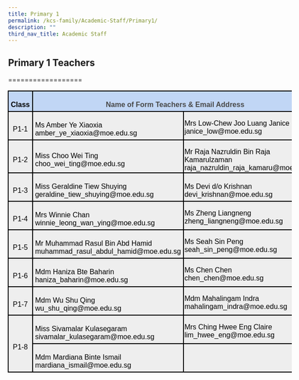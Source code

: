 ```yaml
---
title: Primary 1
permalink: /kcs-family/Academic-Staff/Primary1/
description: ""
third_nav_title: Academic Staff
---
```

## Primary 1 Teachers
==================

<table style="width:480.25pt;margin-left:-.75pt;background:white;border-collapse:
 collapse;border:none;mso-border-alt:solid windowtext 1.5pt;mso-yfti-tbllook:
 1184;mso-border-insideh:1.5pt solid windowtext;mso-border-insidev:1.5pt solid windowtext" width="640" cellpadding="0" cellspacing="0" border="1" class="MsoNormalTable"><tbody><tr style="mso-yfti-irow:0;mso-yfti-firstrow:yes;height:10.55pt"><td style="width:41.8pt;border:solid windowtext 1.5pt;
  background:#C1D6F5;padding:3.75pt 3.75pt 3.75pt 3.75pt;height:10.55pt" valign="top" width="56"><p style="margin-bottom:0in;text-align:center;
  line-height:normal" align="center" class="MsoNormal"><b><span style="font-size:12.0pt;font-family:&quot;Arial&quot;,sans-serif;
  mso-fareast-font-family:&quot;Times New Roman&quot;;color:black">Class</span></b></p></td><td style="width:438.45pt;border:solid windowtext 1.5pt;
  border-left:none;mso-border-left-alt:solid windowtext 1.5pt;background:#C1D6F5;
  padding:3.75pt 3.75pt 3.75pt 3.75pt;height:10.55pt" valign="top" colspan="2" width="585"><p style="margin-bottom:0in;text-align:center;
  line-height:normal" align="center" class="MsoNormal"><b><span style="font-size:12.0pt;font-family:&quot;Arial&quot;,sans-serif;
  mso-fareast-font-family:&quot;Times New Roman&quot;;color:#484848">Name of Form Teachers &amp; Email Address</span></b></p></td></tr><tr style="mso-yfti-irow:1;height:21.3pt"><td style="width:41.8pt;border:solid windowtext 1.5pt;border-top:
  none;mso-border-top-alt:solid windowtext 1.5pt;background:#EEEEEE;padding:
  3.75pt 3.75pt 3.75pt 3.75pt;height:21.3pt" width="56"><p style="margin-bottom:0in;text-align:center;
  line-height:normal" align="center" class="MsoNormal"><span style="font-size:12.0pt;font-family:&quot;Arial&quot;,sans-serif;
  mso-fareast-font-family:&quot;Times New Roman&quot;;color:black">P1-1</span></p></td><td style="width:253.85pt;border-top:none;border-left:none;
  border-bottom:solid windowtext 1.5pt;border-right:solid windowtext 1.5pt;
  mso-border-top-alt:solid windowtext 1.5pt;mso-border-left-alt:solid windowtext 1.5pt;
  background:#EEEEEE;padding:3.75pt 3.75pt 3.75pt 3.75pt;height:21.3pt" width="338"><p style="margin-bottom:0in;line-height:normal" class="MsoNormal"><span style="font-size:12.0pt;font-family:&quot;Arial&quot;,sans-serif;mso-fareast-font-family:
  &quot;Times New Roman&quot;;color:black">Ms Amber Ye Xiaoxia<br>amber_ye_xiaoxia@moe.edu.sg</span></p></td><td style="width:184.6pt;border-top:none;border-left:
  none;border-bottom:solid windowtext 1.5pt;border-right:solid windowtext 1.5pt;
  mso-border-top-alt:solid windowtext 1.5pt;mso-border-left-alt:solid windowtext 1.5pt;
  background:#EEEEEE;padding:.75pt .75pt .75pt .75pt;height:21.3pt" valign="top" width="246"><p style="margin-bottom:0in;line-height:normal" class="MsoNormal"><span style="font-size:12.0pt;font-family:&quot;Arial&quot;,sans-serif;mso-fareast-font-family:
  &quot;Times New Roman&quot;;color:black">Mrs Low-Chew Joo Luang Janice<br>janice_low@moe.edu.sg</span></p></td></tr><tr style="mso-yfti-irow:2;height:21.3pt"><td style="width:41.8pt;border:solid windowtext 1.5pt;border-top:
  none;mso-border-top-alt:solid windowtext 1.5pt;background:#EEEEEE;padding:
  3.75pt 3.75pt 3.75pt 3.75pt;height:21.3pt" width="56"><p style="margin-bottom:0in;text-align:center;
  line-height:normal" align="center" class="MsoNormal"><span style="font-size:12.0pt;font-family:&quot;Arial&quot;,sans-serif;
  mso-fareast-font-family:&quot;Times New Roman&quot;;color:black">P1-2</span></p></td><td style="width:253.85pt;border-top:none;border-left:none;
  border-bottom:solid windowtext 1.5pt;border-right:solid windowtext 1.5pt;
  mso-border-top-alt:solid windowtext 1.5pt;mso-border-left-alt:solid windowtext 1.5pt;
  background:#EEEEEE;padding:3.75pt 3.75pt 3.75pt 3.75pt;height:21.3pt" width="338"><p style="margin-bottom:0in;line-height:normal" class="MsoNormal"><span style="font-size:12.0pt;font-family:&quot;Arial&quot;,sans-serif;mso-fareast-font-family:
  &quot;Times New Roman&quot;;color:black">Miss Choo Wei Ting<br>choo_wei_ting@moe.edu.sg</span></p></td><td style="width:184.6pt;border-top:none;border-left:
  none;border-bottom:solid windowtext 1.5pt;border-right:solid windowtext 1.5pt;
  mso-border-top-alt:solid windowtext 1.5pt;mso-border-left-alt:solid windowtext 1.5pt;
  background:#EEEEEE;padding:.75pt .75pt .75pt .75pt;height:21.3pt" valign="top" width="246"><p style="margin-bottom:0in;line-height:normal" class="MsoNormal"><span style="font-size:12.0pt;font-family:&quot;Arial&quot;,sans-serif;mso-fareast-font-family:
  &quot;Times New Roman&quot;;color:black">Mr Raja Nazruldin Bin Raja Kamarulzaman<br>raja_nazruldin_raja_kamaru@moe.edu.sg</span></p></td></tr><tr style="mso-yfti-irow:3;height:21.3pt"><td style="width:41.8pt;border:solid windowtext 1.5pt;border-top:
  none;mso-border-top-alt:solid windowtext 1.5pt;background:#EEEEEE;padding:
  3.75pt 3.75pt 3.75pt 3.75pt;height:21.3pt" width="56"><p style="margin-bottom:0in;text-align:center;
  line-height:normal" align="center" class="MsoNormal"><span style="font-size:12.0pt;font-family:&quot;Arial&quot;,sans-serif;
  mso-fareast-font-family:&quot;Times New Roman&quot;;color:black">P1-3</span></p></td><td style="width:253.85pt;border-top:none;border-left:none;
  border-bottom:solid windowtext 1.5pt;border-right:solid windowtext 1.5pt;
  mso-border-top-alt:solid windowtext 1.5pt;mso-border-left-alt:solid windowtext 1.5pt;
  background:#EEEEEE;padding:3.75pt 3.75pt 3.75pt 3.75pt;height:21.3pt" width="338"><p style="margin-bottom:0in;line-height:normal" class="MsoNormal"><span style="font-size:12.0pt;font-family:&quot;Arial&quot;,sans-serif;mso-fareast-font-family:
  &quot;Times New Roman&quot;;color:black">Miss Geraldine Tiew Shuying<br>geraldine_tiew_shuying@moe.edu.sg</span></p></td><td style="width:184.6pt;border-top:none;border-left:none;
  border-bottom:solid windowtext 1.5pt;border-right:solid windowtext 1.5pt;
  mso-border-top-alt:solid windowtext 1.5pt;mso-border-left-alt:solid windowtext 1.5pt;
  background:#EEEEEE;padding:.75pt .75pt .75pt .75pt;height:21.3pt" width="246"><p style="margin-bottom:0in;line-height:normal" class="MsoNormal"><span style="font-size:12.0pt;font-family:&quot;Arial&quot;,sans-serif;mso-fareast-font-family:
  &quot;Times New Roman&quot;;color:black">Ms Devi d/o Krishnan<br>devi_krishnan@moe.edu.sg</span></p></td></tr><tr style="mso-yfti-irow:4;height:21.3pt"><td style="width:41.8pt;border:solid windowtext 1.5pt;border-top:
  none;mso-border-top-alt:solid windowtext 1.5pt;background:#EEEEEE;padding:
  3.75pt 3.75pt 3.75pt 3.75pt;height:21.3pt" width="56"><p style="margin-bottom:0in;text-align:center;
  line-height:normal" align="center" class="MsoNormal"><span style="font-size:12.0pt;font-family:&quot;Arial&quot;,sans-serif;
  mso-fareast-font-family:&quot;Times New Roman&quot;;color:black">P1-4</span></p></td><td style="width:253.85pt;border-top:none;border-left:none;
  border-bottom:solid windowtext 1.5pt;border-right:solid windowtext 1.5pt;
  mso-border-top-alt:solid windowtext 1.5pt;mso-border-left-alt:solid windowtext 1.5pt;
  background:#EEEEEE;padding:3.75pt 3.75pt 3.75pt 3.75pt;height:21.3pt" width="338"><p style="margin-bottom:0in;line-height:normal" class="MsoNormal"><span style="font-size:12.0pt;font-family:&quot;Arial&quot;,sans-serif;mso-fareast-font-family:
  &quot;Times New Roman&quot;;color:black">Mrs Winnie Chan<br>winnie_leong_wan_ying@moe.edu.sg</span></p></td><td style="width:184.6pt;border-top:none;border-left:
  none;border-bottom:solid windowtext 1.5pt;border-right:solid windowtext 1.5pt;
  mso-border-top-alt:solid windowtext 1.5pt;mso-border-left-alt:solid windowtext 1.5pt;
  background:#EEEEEE;padding:.75pt .75pt .75pt .75pt;height:21.3pt" valign="top" width="246"><p style="margin-bottom:0in;line-height:normal" class="MsoNormal"><span style="font-size:12.0pt;font-family:&quot;Arial&quot;,sans-serif;mso-fareast-font-family:
  &quot;Times New Roman&quot;;color:black">Ms Zheng Liangneng<br>zheng_liangneng@moe.edu.sg</span></p></td></tr><tr style="mso-yfti-irow:5;height:21.3pt"><td style="width:41.8pt;border:solid windowtext 1.5pt;border-top:
  none;mso-border-top-alt:solid windowtext 1.5pt;background:#EEEEEE;padding:
  3.75pt 3.75pt 3.75pt 3.75pt;height:21.3pt" width="56"><p style="margin-bottom:0in;text-align:center;
  line-height:normal" align="center" class="MsoNormal"><span style="font-size:12.0pt;font-family:&quot;Arial&quot;,sans-serif;
  mso-fareast-font-family:&quot;Times New Roman&quot;;color:black">P1-5</span></p></td><td style="width:253.85pt;border-top:none;border-left:none;
  border-bottom:solid windowtext 1.5pt;border-right:solid windowtext 1.5pt;
  mso-border-top-alt:solid windowtext 1.5pt;mso-border-left-alt:solid windowtext 1.5pt;
  background:#EEEEEE;padding:3.75pt 3.75pt 3.75pt 3.75pt;height:21.3pt" width="338"><p style="margin-bottom:0in;line-height:normal" class="MsoNormal"><span style="font-size:12.0pt;font-family:&quot;Arial&quot;,sans-serif;mso-fareast-font-family:
  &quot;Times New Roman&quot;;color:black">Mr Muhammad Rasul Bin Abd Hamid<br>muhammad_rasul_abdul_hamid@moe.edu.sg</span></p></td><td style="width:184.6pt;border-top:none;border-left:
  none;border-bottom:solid windowtext 1.5pt;border-right:solid windowtext 1.5pt;
  mso-border-top-alt:solid windowtext 1.5pt;mso-border-left-alt:solid windowtext 1.5pt;
  background:#EEEEEE;padding:.75pt .75pt .75pt .75pt;height:21.3pt" valign="top" width="246"><p style="margin-bottom:0in;line-height:normal" class="MsoNormal"><span style="font-size:12.0pt;font-family:&quot;Arial&quot;,sans-serif;mso-fareast-font-family:
  &quot;Times New Roman&quot;;color:black">Ms Seah Sin Peng<br>seah_sin_peng@moe.edu.sg</span></p></td></tr><tr style="mso-yfti-irow:6;height:21.3pt"><td style="width:41.8pt;border:solid windowtext 1.5pt;border-top:
  none;mso-border-top-alt:solid windowtext 1.5pt;background:#EEEEEE;padding:
  3.75pt 3.75pt 3.75pt 3.75pt;height:21.3pt" width="56"><p style="margin-bottom:0in;text-align:center;
  line-height:normal" align="center" class="MsoNormal"><span style="font-size:12.0pt;font-family:&quot;Arial&quot;,sans-serif;
  mso-fareast-font-family:&quot;Times New Roman&quot;;color:black">P1-6</span></p></td><td style="width:253.85pt;border-top:none;border-left:none;
  border-bottom:solid windowtext 1.5pt;border-right:solid windowtext 1.5pt;
  mso-border-top-alt:solid windowtext 1.5pt;mso-border-left-alt:solid windowtext 1.5pt;
  background:#EEEEEE;padding:3.75pt 3.75pt 3.75pt 3.75pt;height:21.3pt" width="338"><p style="margin-bottom:0in;line-height:normal" class="MsoNormal"><span style="font-size:12.0pt;font-family:&quot;Arial&quot;,sans-serif;mso-fareast-font-family:
  &quot;Times New Roman&quot;;color:black">Mdm Haniza Bte Baharin<br>haniza_baharin@moe.edu.sg</span></p></td><td style="width:184.6pt;border-top:none;border-left:
  none;border-bottom:solid windowtext 1.5pt;border-right:solid windowtext 1.5pt;
  mso-border-top-alt:solid windowtext 1.5pt;mso-border-left-alt:solid windowtext 1.5pt;
  background:#EEEEEE;padding:.75pt .75pt .75pt .75pt;height:21.3pt" valign="top" width="246"><p style="margin-bottom:0in;line-height:normal" class="MsoNormal"><span style="font-size:12.0pt;font-family:&quot;Arial&quot;,sans-serif;mso-fareast-font-family:
  &quot;Times New Roman&quot;;color:black">Ms Chen Chen<br>chen_chen@moe.edu.sg</span></p></td></tr><tr style="mso-yfti-irow:7;height:21.3pt"><td style="width:41.8pt;border:solid windowtext 1.5pt;border-top:
  none;mso-border-top-alt:solid windowtext 1.5pt;background:#EEEEEE;padding:
  3.75pt 3.75pt 3.75pt 3.75pt;height:21.3pt" width="56"><p style="margin-bottom:0in;text-align:center;
  line-height:normal" align="center" class="MsoNormal"><span style="font-size:12.0pt;font-family:&quot;Arial&quot;,sans-serif;
  mso-fareast-font-family:&quot;Times New Roman&quot;;color:black">P1-7</span></p></td><td style="width:253.85pt;border-top:none;border-left:none;
  border-bottom:solid windowtext 1.5pt;border-right:solid windowtext 1.5pt;
  mso-border-top-alt:solid windowtext 1.5pt;mso-border-left-alt:solid windowtext 1.5pt;
  background:#EEEEEE;padding:3.75pt 3.75pt 3.75pt 3.75pt;height:21.3pt" width="338"><p style="margin-bottom:0in;line-height:normal" class="MsoNormal"><span style="font-size:12.0pt;font-family:&quot;Arial&quot;,sans-serif;mso-fareast-font-family:
  &quot;Times New Roman&quot;;color:black">Mdm Wu Shu Qing<br>wu_shu_qing@moe.edu.sg</span></p></td><td style="width:184.6pt;border-top:none;border-left:
  none;border-bottom:solid windowtext 1.5pt;border-right:solid windowtext 1.5pt;
  mso-border-top-alt:solid windowtext 1.5pt;mso-border-left-alt:solid windowtext 1.5pt;
  background:#EEEEEE;padding:.75pt .75pt .75pt .75pt;height:21.3pt" valign="top" width="246"><p style="margin-bottom:0in;line-height:normal" class="MsoNormal"><span style="font-size:12.0pt;font-family:&quot;Arial&quot;,sans-serif;mso-fareast-font-family:
  &quot;Times New Roman&quot;;color:black">Mdm Mahalingam Indra<br>mahalingam_indra@moe.edu.sg</span></p></td></tr><tr style="mso-yfti-irow:8;height:21.3pt"><td style="width:41.8pt;border:solid windowtext 1.5pt;
  border-top:none;mso-border-top-alt:solid windowtext 1.5pt;background:#EEEEEE;
  padding:3.75pt 3.75pt 3.75pt 3.75pt;height:21.3pt" rowspan="2" width="56"><p style="margin-bottom:0in;text-align:center;
  line-height:normal" align="center" class="MsoNormal"><span style="font-size:12.0pt;font-family:&quot;Arial&quot;,sans-serif;
  mso-fareast-font-family:&quot;Times New Roman&quot;;color:black">P1-8</span></p></td><td style="width:253.85pt;border-top:none;border-left:none;
  border-bottom:solid windowtext 1.5pt;border-right:solid windowtext 1.5pt;
  mso-border-top-alt:solid windowtext 1.5pt;mso-border-left-alt:solid windowtext 1.5pt;
  background:#EEEEEE;padding:3.75pt 3.75pt 3.75pt 3.75pt;height:21.3pt" width="338"><p style="margin-bottom:0in;line-height:normal" class="MsoNormal"><span style="font-size:12.0pt;font-family:&quot;Arial&quot;,sans-serif;mso-fareast-font-family:
  &quot;Times New Roman&quot;;color:black">Miss Sivamalar Kulasegaram<br>sivamalar_kulasegaram@moe.edu.sg</span></p></td><td style="width:184.6pt;border-top:none;border-left:
  none;border-bottom:solid windowtext 1.5pt;border-right:solid windowtext 1.5pt;
  mso-border-top-alt:solid windowtext 1.5pt;mso-border-left-alt:solid windowtext 1.5pt;
  background:#EEEEEE;padding:.75pt .75pt .75pt .75pt;height:21.3pt" valign="top" width="246"><p style="margin-bottom:0in;line-height:normal" class="MsoNormal"><span style="font-size:12.0pt;font-family:&quot;Arial&quot;,sans-serif;mso-fareast-font-family:
  &quot;Times New Roman&quot;;color:black">Mrs Ching Hwee Eng Claire<br>lim_hwee_eng@moe.edu.sg</span></p></td></tr><tr style="mso-yfti-irow:9;mso-yfti-lastrow:yes;height:21.3pt"><td style="width:253.85pt;border-top:none;border-left:none;
  border-bottom:solid windowtext 1.5pt;border-right:solid windowtext 1.5pt;
  mso-border-top-alt:solid windowtext 1.5pt;mso-border-left-alt:solid windowtext 1.5pt;
  background:#EEEEEE;padding:3.75pt 3.75pt 3.75pt 3.75pt;height:21.3pt" width="338"><p style="margin-bottom:0in;line-height:normal" class="MsoNormal"><span style="font-size:12.0pt;font-family:&quot;Arial&quot;,sans-serif;mso-fareast-font-family:
  &quot;Times New Roman&quot;;color:black">Mdm Mardiana Binte Ismail<br>mardiana_ismail@moe.edu.sg</span></p></td><td style="width:184.6pt;border-top:none;border-left:
  none;border-bottom:solid windowtext 1.5pt;border-right:solid windowtext 1.5pt;
  mso-border-top-alt:solid windowtext 1.5pt;mso-border-left-alt:solid windowtext 1.5pt;
  background:#EEEEEE;padding:.75pt .75pt .75pt .75pt;height:21.3pt" valign="top" width="246"><p style="margin-bottom:0in;line-height:normal" class="MsoNormal"><span style="font-size:12.0pt;font-family:&quot;Arial&quot;,sans-serif;mso-fareast-font-family:
  &quot;Times New Roman&quot;;color:black">&nbsp;</span></p></td></tr></tbody></table>